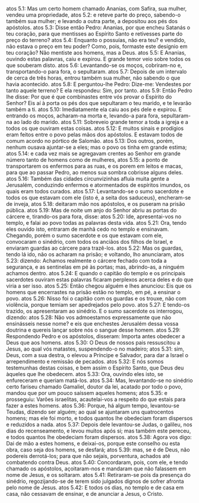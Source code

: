atos 5.1: Mas um certo homem chamado Ananias, com Safira, sua mulher, vendeu uma propriedade,
atos 5.2: e reteve parte do preço, sabendo-o também sua mulher; e levando a outra parte, a depositou aos pés dos apóstolos.
atos 5.3: Disse então Pedro: Ananias, por que encheu Satanás o teu coração, para que mentisses ao Espírito Santo e retivesses parte do preço do terreno?
atos 5.4: Enquanto o possuías, não era teu? e vendido, não estava o preço em teu poder? Como, pois, formaste este desígnio em teu coração? Não mentiste aos homens, mas a Deus.
atos 5.5: E Ananias, ouvindo estas palavras, caiu e expirou. E grande temor veio sobre todos os que souberam disto.
atos 5.6: Levantando-se os moços, cobriram-no e, transportando-o para fora, o sepultaram.
atos 5.7: Depois de um intervalo de cerca de três horas, entrou também sua mulher, não sabendo o que havia acontecido.
atos 5.8: E perguntou-lhe Pedro: Dize-me: Vendestes por tanto aquele terreno? E ela respondeu: Sim, por tanto.
atos 5.9: Então Pedro lhe disse: Por que é que combinastes entre vós provar o Espírito do Senhor? Eis aí à porta os pés dos que sepultaram o teu marido, e te levarão também a ti.
atos 5.10: Imediatamente ela caiu aos pés dele e expirou. E entrando os moços, acharam-na morta e, levando-a para fora, sepultaram-na ao lado do marido.
atos 5.11: Sobreveio grande temor a toda a igreja e a todos os que ouviram estas coisas.
atos 5.12: E muitos sinais e prodígios eram feitos entre o povo pelas mãos dos apóstolos. E estavam todos de comum acordo no pórtico de Salomão.
atos 5.13: Dos outros, porém, nenhum ousava ajuntar-se a eles; mas o povo os tinha em grande estima;
atos 5.14: e cada vez mais se agregavam crentes ao Senhor em grande número tanto de homens como de mulheres,
atos 5.15: a ponto de transportarem os enfermos para as ruas, e os porem em leitos e macas, para que ao passar Pedro, ao menos sua sombra cobrisse alguns deles.
atos 5.16: Também das cidades circunvizinhas afluía muita gente a Jerusalém, conduzindo enfermos e atormentados de espíritos imundos, os quais eram todos curados.
atos 5.17: Levantando-se o sumo sacerdote e todos os que estavam com ele {isto é, a seita dos saduceus}, encheram-se de inveja,
atos 5.18: deitaram mão nos apóstolos, e os puseram na prisão pública.
atos 5.19: Mas de noite um anjo do Senhor abriu as portas do cárcere e, tirando-os para fora, disse:
atos 5.20: Ide, apresentai-vos no templo, e falai ao povo todas as palavras desta vida.
atos 5.21: Ora, tendo eles ouvido isto, entraram de manhã cedo no templo e ensinavam. Chegando, porém o sumo sacerdote e os que estavam com ele, convocaram o sinédrio, com todos os anciãos dos filhos de Israel, e enviaram guardas ao cárcere para trazê-los.
atos 5.22: Mas os guardas, tendo lá ido, não os acharam na prisão; e voltando, lho anunciaram,
atos 5.23: dizendo: Achamos realmente o cárcere fechado com toda a segurança, e as sentinelas em pé às portas; mas, abrindo-as, a ninguém achamos dentro.
atos 5.24: E quando o capitão do templo e os principais sacerdotes ouviram estas palavras ficaram perplexos acerca deles e do que viria a ser isso.
atos 5.25: Então chegou alguém e lhes anunciou: Eis que os homens que encerrastes na prisão estão no templo, em pé, a ensinar o povo.
atos 5.26: Nisso foi o capitão com os guardas e os trouxe, não com violência, porque temiam ser apedrejados pelo povo.
atos 5.27: E tendo-os trazido, os apresentaram ao sinédrio. E o sumo sacerdote os interrogou, dizendo:
atos 5.28: Não vos admoestamos expressamente que não ensinásseis nesse nome? e eis que enchestes Jerusalém dessa vossa doutrina e quereis lançar sobre nós o sangue desse homem.
atos 5.29: Respondendo Pedro e os apóstolos, disseram: Importa antes obedecer a Deus que aos homens.
atos 5.30: O Deus de nossos pais ressuscitou a Jesus, ao qual vós matastes, suspendendo-o no madeiro;
atos 5.31: sim, Deus, com a sua destra, o elevou a Príncipe e Salvador, para dar a Israel o arrependimento e remissão de pecados.
atos 5.32: E nós somos testemunhas destas coisas, e bem assim o Espírito Santo, que Deus deu àqueles que lhe obedecem.
atos 5.33: Ora, ouvindo eles isto, se enfureceram e queriam matá-los.
atos 5.34: Mas, levantando-se no sinédrio certo fariseu chamado Gamaliel, doutor da lei, acatado por todo o povo, mandou que por um pouco saíssem aqueles homens;
atos 5.35: e prosseguiu: Varões israelitas, acautelai-vos a respeito do que estais para fazer a estes homens.
atos 5.36: Porque, há algum tempo, levantou-se Teudas, dizendo ser alguém; ao qual se ajuntaram uns quatrocentos homens; mas ele foi morto, e todos quantos lhe obedeciam foram dispersos e reduzidos a nada.
atos 5.37: Depois dele levantou-se Judas, o galileu, nos dias do recenseamento, e levou muitos após si; mas também este pereceu, e todos quantos lhe obedeciam foram dispersos.
atos 5.38: Agora vos digo: Dai de mão a estes homens, e deixai-os, porque este conselho ou esta obra, caso seja dos homens, se desfará;
atos 5.39: mas, se é de Deus, não podereis derrotá-los; para que não sejais, porventura, achados até combatendo contra Deus.
atos 5.40: Concordaram, pois, com ele, e tendo chamado os apóstolos, açoitaram-nos e mandaram que não falassem em nome de Jesus, e os soltaram.
atos 5.41: Retiraram-se pois da presença do sinédrio, regozijando-se de terem sido julgados dignos de sofrer afronta pelo nome de Jesus.
atos 5.42: E todos os dias, no templo e de casa em casa, não cessavam de ensinar, e de anunciar a Jesus, o Cristo.
